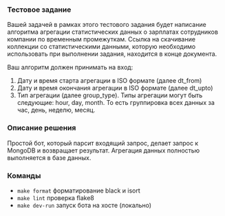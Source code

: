 ### Тестовое задание
Вашей задачей в рамках этого тестового задания будет написание
алгоритма агрегации статистических данных о зарплатах
сотрудников компании по временным промежуткам. Ссылка на
скачивание коллекции со статистическими данными, которую
необходимо использовать при выполнении задания, находится в
конце документа.

Ваш алгоритм должен принимать на вход:
1. Дату и время старта агрегации в ISO формате (далее dt_from)
2. Дату и время окончания агрегации в ISO формате (далее dt_upto)
3. Тип агрегации (далее group_type). Типы агрегации могут быть
следующие: hour, day, month. То есть группировка всех данных
за час, день, неделю, месяц.


### Описание решения

Простой бот, который парсит входящий запрос, делает запрос к MongoDB
и возвращает результат. Агрегация данных полностью выполняется в
базе данных.

### Команды

- `make format` форматирование black и isort
- `make lint` проверка flake8
- `make dev-run` запуск бота на хосте (локально)